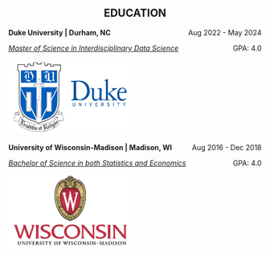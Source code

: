<h2 style="text-align: center;">EDUCATION</h2>

<p style="text-align:left;"> <b>Duke University | Durham, NC</b>
    <span style="float:right;">
        Aug 2022 - May 2024
    </span>
</p>
<p style="text-align:left;">
    <a href="./masters.md"><i>Master of Science in Interdisciplinary Data Science</i></a>
    <span style="float:right;">
        GPA: 4.0
    </span>
</p>

<img src="./Duke-University-symbol.webp" alt="Image" class="img-responsive" style="width:250px; height:150px;">


<p style="text-align:left;"> <b>University of Wisconsin-Madison | Madison, WI</b>
    <span style="float:right;">
        Aug 2016 - Dec 2018
    </span>
</p>

<p style="text-align:left;">
    <a href="./bachelors.md"><i>Bachelor of Science in both Statistics and Economics</i></a>
    <span style="float:right;">
        GPA: 4.0
    </span>
</p>

<img src="./UW-Madison_logo-2.webp" alt="Image" class="img-responsive" style="width:250px; height:150px;">